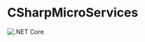 # CSharpMicroServices
![.NET Core](https://github.com/mano-cz/CSharpMicroServices/workflows/.NET%20Core/badge.svg)
